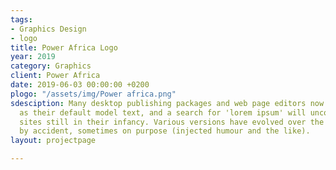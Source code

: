 ```yaml
---
tags:
- Graphics Design
- logo
title: Power Africa Logo
year: 2019
category: Graphics
client: Power Africa
date: 2019-06-03 00:00:00 +0200
plogo: "/assets/img/Power africa.png"
sdesciption: Many desktop publishing packages and web page editors now use Lorem Ipsum
  as their default model text, and a search for 'lorem ipsum' will uncover many web
  sites still in their infancy. Various versions have evolved over the years, sometimes
  by accident, sometimes on purpose (injected humour and the like).
layout: projectpage

---
```

